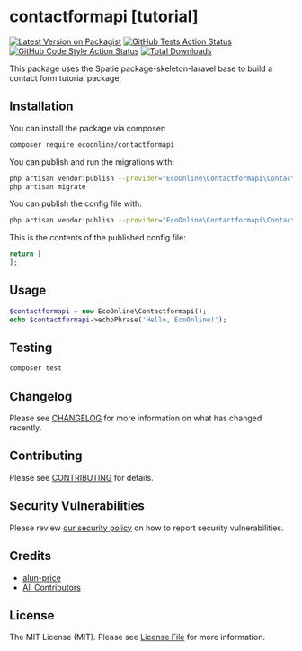 # contactformapi [tutorial]

[![Latest Version on Packagist](https://img.shields.io/packagist/v/ecoonline/contactformapi.svg?style=flat-square)](https://packagist.org/packages/ecoonline/contactformapi)
[![GitHub Tests Action Status](https://img.shields.io/github/workflow/status/ecoonline/contactformapi/run-tests?label=tests)](https://github.com/ecoonline/contactformapi/actions?query=workflow%3Arun-tests+branch%3Amain)
[![GitHub Code Style Action Status](https://img.shields.io/github/workflow/status/ecoonline/contactformapi/Check%20&%20fix%20styling?label=code%20style)](https://github.com/ecoonline/contactformapi/actions?query=workflow%3A"Check+%26+fix+styling"+branch%3Amain)
[![Total Downloads](https://img.shields.io/packagist/dt/ecoonline/contactformapi.svg?style=flat-square)](https://packagist.org/packages/ecoonline/contactformapi)


This package uses the Spatie package-skeleton-laravel base to build a contact form tutorial package.

## Installation

You can install the package via composer:

```bash
composer require ecoonline/contactformapi
```

You can publish and run the migrations with:

```bash
php artisan vendor:publish --provider="EcoOnline\Contactformapi\ContactformapiServiceProvider" --tag="contactformapi-migrations"
php artisan migrate
```

You can publish the config file with:
```bash
php artisan vendor:publish --provider="EcoOnline\Contactformapi\ContactformapiServiceProvider" --tag="contactformapi-config"
```

This is the contents of the published config file:

```php
return [
];
```

## Usage

```php
$contactformapi = new EcoOnline\Contactformapi();
echo $contactformapi->echoPhrase('Hello, EcoOnline!');
```

## Testing

```bash
composer test
```

## Changelog

Please see [CHANGELOG](CHANGELOG.md) for more information on what has changed recently.

## Contributing

Please see [CONTRIBUTING](.github/CONTRIBUTING.md) for details.

## Security Vulnerabilities

Please review [our security policy](../../security/policy) on how to report security vulnerabilities.

## Credits

- [alun-price](https://github.com/Alun-Price)
- [All Contributors](../../contributors)

## License

The MIT License (MIT). Please see [License File](LICENSE.md) for more information.
